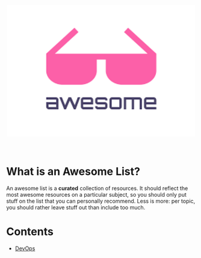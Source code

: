 <div align="center">
	<img width="500" height="350" src="media/awesome.png" alt="Awesome">
	<br>
	<br>
	<br>
</div>

# What is an Awesome List?

An awesome list is a **curated** collection of resources. It should reflect the most awesome resources on a particular subject, so you should only put stuff on the list that you can personally recommend. Less is more: per topic, you should rather leave stuff out than include too much.

# Contents

* [DevOps](devops.md)